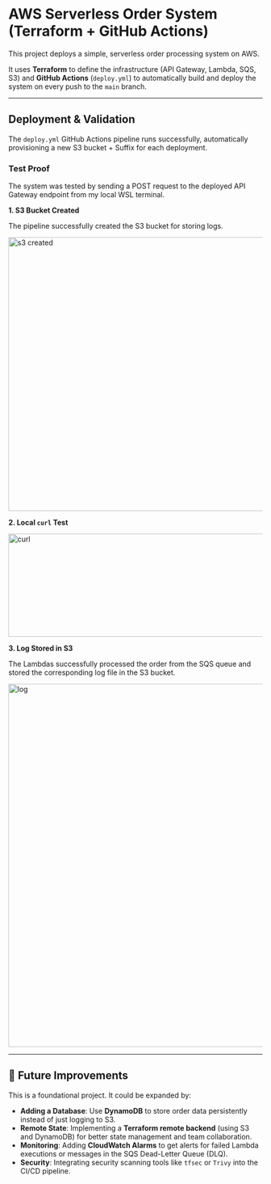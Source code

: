 # AWS Serverless Order System (Terraform + GitHub Actions)

This project deploys a simple, serverless order processing system on AWS.

It uses **Terraform** to define the infrastructure (API Gateway, Lambda, SQS, S3) and **GitHub Actions** (`deploy.yml`) to automatically build and deploy the system on every push to the `main` branch.

---

##  Deployment & Validation

The `deploy.yml` GitHub Actions pipeline runs successfully, automatically provisioning a new S3 bucket + Suffix for each deployment.

### Test Proof

The system was tested by sending a POST request to the deployed API Gateway endpoint from my local WSL terminal.

**1. S3 Bucket Created**

The pipeline successfully created the S3 bucket for storing logs.

<img width="1037" height="542" alt="s3 created" src="https://github.com/user-attachments/assets/b1100489-7e0a-4a39-873e-79cf3fd3a584" />


**2. Local `curl` Test**

<img width="570" height="204" alt="curl" src="https://github.com/user-attachments/assets/0cfd90ca-176b-40c1-987c-f75867b6307d" />

**3. Log Stored in S3**

The Lambdas successfully processed the order from the SQS queue and stored the corresponding log file in the S3 bucket.

<img width="1543" height="719" alt="log" src="https://github.com/user-attachments/assets/c9aa2568-724f-4506-9e38-b16b90c07a2d" />

---

## 🧭 Future Improvements

This is a foundational project. It could be expanded by:

* **Adding a Database**: Use **DynamoDB** to store order data persistently instead of just logging to S3.
* **Remote State**: Implementing a **Terraform remote backend** (using S3 and DynamoDB) for better state management and team collaboration.
* **Monitoring**: Adding **CloudWatch Alarms** to get alerts for failed Lambda executions or messages in the SQS Dead-Letter Queue (DLQ).
* **Security**: Integrating security scanning tools like `tfsec` or `Trivy` into the CI/CD pipeline.


